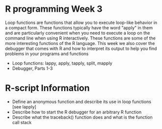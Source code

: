 # R programming Week 3
Loop functions are functions that allow you to execute loop-like behavior in a compact form. These functions typically have the word "apply" in them and are particularly convenient when you need to execute a loop on the command line when using R interactively. These functions are some of the more interesting functions of the R language. This week we also cover the debugger that comes with R and how to interpret its output to help you find problems in your programs and functions
- Loop functions: lappy, apply, tapply, split, mapply
- Debugger, Parts 1-3

# R-script Information
- Define an anonymous function and describe its use in loop functions [see lapply]
- Describe how to start the R debugger for an arbitrary R function
- Describe what the traceback() function does and what is the function call stack